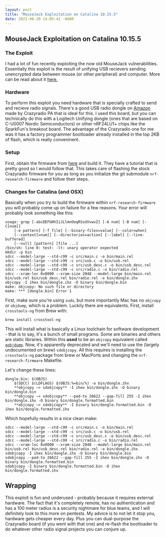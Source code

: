 ```yaml
---
layout: post
title: "MouseJack Exploitation on Catalina 10.15.5"
date: 2021-06-20 14:05:42 -0400
---
```


## MouseJack Exploitation on Catalina 10.15.5

### The Exploit
I had a lot of fun recently exploiting the now old MouseJack vulnerabilities. Essentially this exploit is the result of unifying USB recievers sending unencrypted data between mouse (or other peripheral) and computer. More can be read about it [here.](https://www.mousejack.com)

### Hardware
To perform this exploit you need hardware that is specially crafted to send and recieve radio signals. There's a good USB radio dongle on [Amazon](https://www.amazon.com/gp/product/B00VYA3A2U/ref=ppx_yo_dt_b_asin_title_o01_s00?ie=UTF8&psc=1) made by Crazyradio PA that is ideal for this. I used this board, but you can technically do this with a Logitech Unifying dongle (ones that are based on C-U0007 Nordic Semiconductors) or other nRF24LU1+ chips like the SparkFun's breakout board. The advantage of the Crazyradio one for me was it has a factory programmer bootloader already installed in the top 2KB of flash, which is really conveninent.

### Setup
First, obtain the firmware from [here](https://github.com/BastilleResearch/mousejack) and build it. They have a tutorial that is pretty good so I would follow that. This takes care of flashing the stock Crazyradio firmware for you as long as you initialize the git submodule `nrf-research-firmware` and follow their steps.

### Changes for Catalina (and OSX)
Basically when you try to build the firmware within `nrf-research-firmware` you will probably come up on failure for a few reasons. Your error will probably look something like this:

```
usage: grep [-abcDEFGHhIiJLlmnOoqRSsUVvwxZ] [-A num] [-B num] [-C[num]]
    [-e pattern] [-f file] [--binary-files=value] [--color=when]
    [--context[=num]] [--directories=action] [--label] [--line-buffered]
    [--null] [pattern] [file ...]
/bin/sh: line 0: test: -lt: unary operator expected
mkdir -p bin
sdcc --model-large --std-c99 -c src/main.c -o bin/main.rel
sdcc --model-large --std-c99 -c src/usb.c -o bin/usb.rel
sdcc --model-large --std-c99 -c src/usb_desc.c -o bin/usb_desc.rel
sdcc --model-large --std-c99 -c src/radio.c -o bin/radio.rel
sdcc --xram-loc 0x8000 --xram-size 2048 --model-large bin/main.rel bin/usb.rel bin/usb_desc.rel bin/radio.rel -o bin/dongle.ihx
objcopy -I ihex bin/dongle.ihx -O binary bin/dongle.bin
make: objcopy: No such file or directory
make: *** [dongle.bin] Error 1
```

First, make sure you're using `sudo`, but more importantly Mac has no `objcopy` or `objdump`, which is a problem. Luckily there are equivalents. First, install `crosstools-ng` from Brew with:
```
brew install crosstool-ng
```
This will install what is basically a Linux toolchain for software development - that is to say, it's a bunch of small programs. Some are binaries and others are static libraries. Within this **used** to be an `objcopy` equivalent called [`gobjdump`](https://pigiuz.wordpress.com/2013/09/12/resolving-symbols-conflict-between-libraries-on-osx-with-objcopy/). Now, it's apparently deprecated and we'll need to use the (largely undocumented on brew) `sdobjcopy`. All this requires is installing the `crosstools-ng` package from brew or MacPorts and changing the `nrf-research-firmware` Makefile.

Let's change these lines:

```
dongle.bin: $(OBJS)
    $(SDCC) $(LDFLAGS) $(OBJS:%=bin/%) -o bin/dongle.ihx
    **objcopy –> sdobjcopy** -I ihex bin/dongle.ihx -O binary bin/dongle.bin
    **objcopy –> sdobjcopy** --pad-to 26622 --gap-fill 255 -I ihex bin/dongle.ihx -O binary bin/dongle.formatted.bin
    **objcopy –> sdobjcopy** -I binary bin/dongle.formatted.bin -O ihex bin/dongle.formatted.ihx
```

Which hopefully results in a nice clean make:

```
sdcc --model-large --std-c99 -c src/main.c -o bin/main.rel
sdcc --model-large --std-c99 -c src/usb.c -o bin/usb.rel
sdcc --model-large --std-c99 -c src/usb_desc.c -o bin/usb_desc.rel
sdcc --model-large --std-c99 -c src/radio.c -o bin/radio.rel
sdcc --xram-loc 0x8000 --xram-size 2048 --model-large bin/main.rel bin/usb.rel bin/usb_desc.rel bin/radio.rel -o bin/dongle.ihx
sdobjcopy -I ihex bin/dongle.ihx -O binary bin/dongle.bin
sdobjcopy --pad-to 26622 --gap-fill 255 -I ihex bin/dongle.ihx -O binary bin/dongle.formatted.bin
sdobjcopy -I binary bin/dongle.formatted.bin -O ihex bin/dongle.formatted.ihx
```

## Wrapping
This exploit is fun and underused - probably because it requires external hardware. The fact that it's completely remote, has no authentication and has a 100 meter radius is a security nightmare for blue teams, and I will definitely look to this more on pentests. My advice is to not let it stop you, hardware gets cheaper every day. Plus you can dual-purpose the Crazyradio board (if you went with that one) and re-flash the bootloader to do whatever other radio signal projects you can conjure up.

